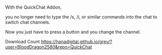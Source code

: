 With the QuickChat Addon,

you no longer need to type the /s, /i, or similar commands into the chat to switch chat channels.

Now you just have to press a button and you change the channel.

Download Count https://hanadigital.github.io/grev/?user=BloodDragon2580&repo=QuickChat
